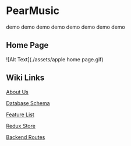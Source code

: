 # PearMusic

demo demo demo demo demo demo demo demo

## Home Page
![Alt Text](./assets/apple home page.gif)


## Wiki Links

[About Us](https://github.com/Sadiqaxxmed/PearMusic/wiki/About-Us)<p>
[Database Schema](https://github.com/Sadiqaxxmed/PearMusic/wiki/Database-Schema)<p>
[Feature List](https://github.com/Sadiqaxxmed/PearMusic/wiki/Features)<p>
[Redux Store](https://github.com/Sadiqaxxmed/PearMusic/wiki/Redux-State-Shape)<p>
[Backend Routes](https://github.com/Sadiqaxxmed/PearMusic/wiki/Backend-Routes)<p>
